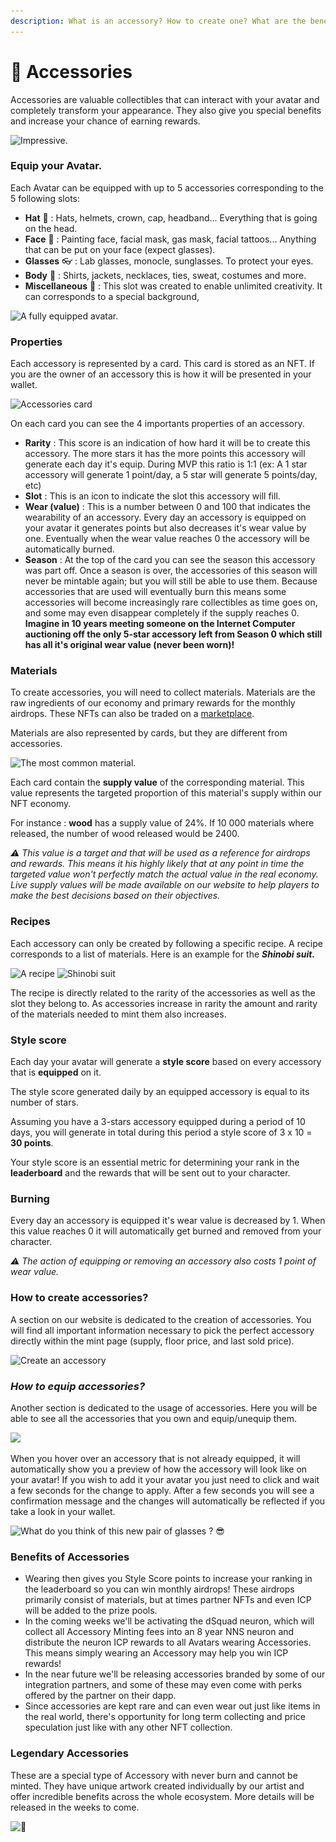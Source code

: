 ```yaml
---
description: What is an accessory? How to create one? What are the benefits?
---
```


# 👑 Accessories

Accessories are valuable collectibles that can interact with your avatar and completely transform your appearance. They also give you special benefits and increase your chance of earning rewards.

![Impressive.](../.gitbook/assets/export\_720\_30\_15\_15.gif)

### Equip your Avatar.

Each Avatar can be equipped with up to 5 accessories corresponding to the 5 following slots:&#x20;

* **Hat** 🎩  : Hats, helmets, crown, cap, headband... Everything that is going on the head.
* **Face**  👦 : Painting face, facial mask, gas mask, facial tattoos... Anything that can be put on your face (expect glasses).
* **Glasses** 👓 : Lab glasses, monocle, sunglasses. To protect your eyes.
* **Body** 👔 : Shirts, jackets, necklaces, ties, sweat, costumes and more.&#x20;
* **Miscellaneous** 🌈 :  This slot was created to enable unlimited creativity. It can corresponds to a special background,&#x20;

![A fully equipped avatar.](../.gitbook/assets/Capture\_decran\_2022-05-15\_a\_19.25.02.png)

### Properties

Each accessory is represented by a card. This card is stored as an NFT. If you are the owner of an accessory this is how it will be presented in your wallet.&#x20;

![Accessories card ](<../.gitbook/assets/Capture d’écran 2022-06-07 à 19.19.10.png>)

On each card you can see the 4 importants properties of an accessory.&#x20;

* **Rarity** : This score is an indication of how hard it will be to create this accessory. The more stars it has the more points this accessory will generate each day it's equip. During MVP this ratio is 1:1 (ex: A 1 star accessory will generate 1 point/day, a 5 star will generate 5 points/day, etc)&#x20;
* **Slot** : This is an icon to indicate the slot this accessory will fill.&#x20;
* **Wear (value)** : This is a number between 0 and 100 that indicates the wearability of an accessory. Every day an accessory is equipped on your avatar it generates points but also decreases it's wear value by one. Eventually when the wear value reaches 0 the accessory will be automatically burned.
* **Season** : At the top of the card you can see the season this accessory was part off. Once a season is over, the accessories of this season will never be mintable again; but you will still be able to use them. Because accessories that are used will eventually burn this means some accessories will become increasingly rare collectibles as time goes on, and some may even disappear completely if the supply reaches 0. **Imagine in 10 years meeting someone on the Internet Computer auctioning off the only 5-star accessory left from Season 0 which still has all it's original wear value (never been worn)!**&#x20;

### **Materials**

To create accessories, you will need to collect materials. Materials are the raw ingredients of our economy and primary rewards for the monthly airdrops. These NFTs can also be traded on a [marketplace](https://entrepot.app/marketplace/icpsquad2).&#x20;

Materials are also represented by cards, but they are different from accessories.

![The most common material.](<../.gitbook/assets/Capture d’écran 2022-06-07 à 19.54.06.png>)

Each card contain the **supply value** of the corresponding material. This value represents the targeted proportion of this material's supply within our NFT economy.&#x20;

For instance : **wood** has a supply value of 24%. If 10 000 materials where released, the number of wood released would be 2400.&#x20;

_⚠️ This value is a target and that will be used as a reference for airdrops and rewards. This means it his highly likely that at any point in time the targeted value won't perfectly match the actual value in the real economy. Live supply values will be made available on our website to help players to make the best decisions based on their objectives._

### Recipes

Each accessory can only be created by following a specific recipe. A recipe corresponds to a list of materials. Here is an example for the _**Shinobi suit.**_

![A recipe](<../.gitbook/assets/Capture d’écran 2022-06-07 à 20.02.12 (1).png>) ![Shinobi suit](<../.gitbook/assets/Capture d’écran 2022-06-07 à 20.06.29.png>)

The recipe is directly related to the rarity of the accessories as well as the slot they belong to. As accessories increase in rarity the amount and rarity of the materials needed to mint them also increases.

### Style score

Each day your avatar will generate a **style score** based on every accessory that is **equipped** on it.

The style score generated daily by an equipped accessory is equal to its number of stars.&#x20;

Assuming you have a 3-stars accessory equipped during a period of 10 days, you will generate in total during this period a style score of 3 x 10 = **30 points**.

Your style score is an essential metric for determining your rank in the **leaderboard** and the rewards that will be sent out to your character.&#x20;

### Burning

Every day an accessory is equipped it's wear value is decreased by 1. When this value reaches 0 it will automatically get burned and removed from your character.

_⚠️ The action of equipping or removing an accessory also costs 1 point of wear value._

### **How to create accessories?**

A section on our website is dedicated to the creation of accessories. You will find all important information necessary to pick the perfect accessory directly within the mint page (supply, floor price, and last sold price).&#x20;

![Create an accessory](<../.gitbook/assets/Capture d’écran 2022-06-08 à 16.57.04.png>)

### _How to equip accessories?_

Another section is dedicated to the usage of accessories. Here you will be able to see all the accessories that you own and equip/unequip them.

![](<../.gitbook/assets/Capture d’écran 2022-06-08 à 17.01.13.png>)

When you hover over an accessory that is not already equipped, it will automatically show you a preview of how the accessory will look like on your avatar! If you wish to add it your avatar you just need to click and wait a few seconds for the change to apply. After a few seconds you will see a confirmation message and the changes will automatically be reflected if you take a look in your wallet.&#x20;

![What do you think of this new pair of glasses ? 😎](<../.gitbook/assets/Capture d’écran 2022-06-08 à 17.06.08.png>)

### Benefits of Accessories

- Wearing then gives you Style Score points to increase your ranking in the leaderboard so you can win monthly airdrops! These airdrops primarily consist of materials, but at times partner NFTs and even ICP will be added to the prize pools.
- In the coming weeks we'll be activating the dSquad neuron, which will collect all Accessory Minting fees into an 8 year NNS neuron and distribute the neuron ICP rewards to all Avatars wearing Accessories. This means simply wearing an Accessory may help you win ICP rewards!
- In the near future we'll be releasing accessories branded by some of our integration partners, and some of these may even come with perks offered by the partner on their dapp.
- Since accessories are kept rare and can even wear out just like items in the real world, there's opportunity for long term collecting and price speculation just like with any other NFT collection.

### Legendary Accessories&#x20;

These are a special type of Accessory with never burn and cannot be minted. They have unique artwork created individually by our artist and offer incredible benefits across the whole ecosystem. More details will be released in the weeks to come.

![🤯](../.gitbook/assets/IMG\_1062.jpg)
